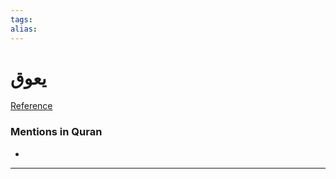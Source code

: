 ```yaml
---
tags: 
alias: 
---
```


# يعوق

[Reference](https://corpus.quran.com/concept.jsp?id=yauq)

### Mentions in Quran
- 

---

